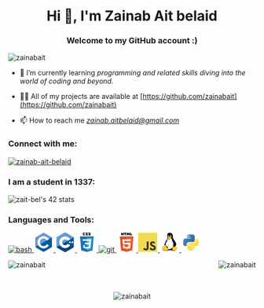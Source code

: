 <h1 align="center">Hi 👋, I'm Zainab Ait belaid</h1>
<h3 align="center">Welcome to my GitHub account :)</h3>

<p align="left"> <img src="https://komarev.com/ghpvc/?username=zainabait&label=Profile%20views&color=0e75b6&style=flat" alt="zainabait" /> </p>


- 🌱 I’m currently learning *programming and related skills diving into the world of coding and beyond.*

- 👨‍💻 All of my projects are available at [https://github.com/zainabait](https://github.com/zainabait)

- 📫 How to reach me *zainab.aitbelaid@gmail.com*

<h3 align="left">Connect with me:</h3>
<p align="left">
<a href="https://linkedin.com/in/zainab-ait-belaid" target="blank"><img align="center" src="https://raw.githubusercontent.com/rahuldkjain/github-profile-readme-generator/master/src/images/icons/Social/linked-in-alt.svg" alt="zainab-ait-belaid" height="30" width="40" /></a>
</p>
<h3 align="left">I am a student in 1337:</h3>
<p align="left"><img src="https://badge.mediaplus.ma/greenbinary/zait-bel" alt="zait-bel's 42 stats" /></a></p>
<h3 align="left">Languages and Tools:</h3>
<p align="left"> <a href="https://www.gnu.org/software/bash/" target="_blank" rel="noreferrer"> <img src="https://www.vectorlogo.zone/logos/gnu_bash/gnu_bash-icon.svg" alt="bash" width="40" height="40"/> </a> <a href="https://www.cprogramming.com/" target="_blank" rel="noreferrer"> <img src="https://raw.githubusercontent.com/devicons/devicon/master/icons/c/c-original.svg" alt="c" width="40" height="40"/> </a> <a href="https://www.w3schools.com/cpp/" target="_blank" rel="noreferrer"> <img src="https://raw.githubusercontent.com/devicons/devicon/master/icons/cplusplus/cplusplus-original.svg" alt="cplusplus" width="40" height="40"/> </a> <a href="https://www.w3schools.com/css/" target="_blank" rel="noreferrer"> <img src="https://raw.githubusercontent.com/devicons/devicon/master/icons/css3/css3-original-wordmark.svg" alt="css3" width="40" height="40"/> </a> <a href="https://git-scm.com/" target="_blank" rel="noreferrer"> <img src="https://www.vectorlogo.zone/logos/git-scm/git-scm-icon.svg" alt="git" width="40" height="40"/> </a> <a href="https://www.w3.org/html/" target="_blank" rel="noreferrer"> <img src="https://raw.githubusercontent.com/devicons/devicon/master/icons/html5/html5-original-wordmark.svg" alt="html5" width="40" height="40"/> </a> <a href="https://developer.mozilla.org/en-US/docs/Web/JavaScript" target="_blank" rel="noreferrer"> <img src="https://raw.githubusercontent.com/devicons/devicon/master/icons/javascript/javascript-original.svg" alt="javascript" width="40" height="40"/> </a> <a href="https://www.linux.org/" target="_blank" rel="noreferrer"> <img src="https://raw.githubusercontent.com/devicons/devicon/master/icons/linux/linux-original.svg" alt="linux" width="40" height="40"/> </a> <a href="https://www.python.org" target="_blank" rel="noreferrer"> <img src="https://raw.githubusercontent.com/devicons/devicon/master/icons/python/python-original.svg" alt="python" width="40" height="40"/> </a> </p>


<p><img align="left" src="https://github-readme-stats.vercel.app/api/top-langs?username=zainabait&show_icons=true&locale=en&layout=compact" alt="zainabait" /></p>

<p align="right">&nbsp;<img src="https://github-readme-stats.vercel.app/api?username=zainabait&show_icons=true&locale=en" alt="zainabait" /></p><br>

<p align="center"><img align="center" src="https://github-readme-streak-stats.herokuapp.com/?user=zainabait&" alt="zainabait" /></p>
